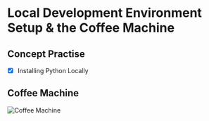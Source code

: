 # Local Development Environment Setup & the Coffee Machine  

## Concept Practise  
- [x] Installing Python Locally  

## Coffee Machine  
![Coffee Machine](https://user-images.githubusercontent.com/98851253/154714105-6f8ffb9c-c32d-4b89-9d4f-438eba7e3c86.gif)